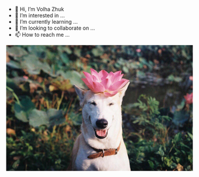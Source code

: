 - 👋 Hi, I’m Volha Zhuk
- 👀 I’m interested in ...
- 🌱 I’m currently learning ...
- 💞️ I’m looking to collaborate on ...
- 📫 How to reach me ...

<!---
olyzhuk/olyzhuk is a ✨ special ✨ repository because its `README.md` (this file) appears on your GitHub profile.
You can click the Preview link to take a look at your changes.
--->

![Image alt](https://github.com/olyzhuk/olyzhuk/blob/main/lotos%20doggie.jpg)


